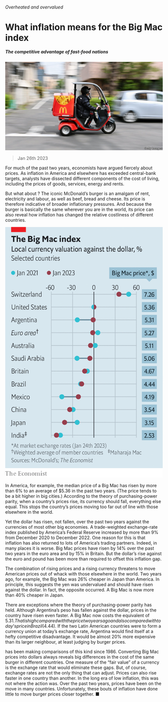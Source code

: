 ###### Overheated and overvalued

# What inflation means for the Big Mac index 

##### The competitive advantage of fast-food nations 

![image](images/20230128_FNP502.jpg) 

> Jan 26th 2023 

For much of the past two years, economists have argued fiercely about prices. As inflation in America and elsewhere has exceeded central-bank targets, analysts have dissected different components of the cost of living, including the prices of goods, services, energy and rents. 

But what about ? The iconic McDonald’s burger is an amalgam of rent, electricity and labour, as well as beef, bread and cheese. Its price is therefore indicative of broader inflationary pressures. And because the burger is basically the same wherever you are in the world, its price can also reveal how inflation has changed the relative costliness of different countries.

![image](images/20230128_FNC520.png) 


In America, for example, the median price of a Big Mac has risen by more than 6% to an average of $5.36 in the past two years. (The price tends to be a bit higher in big cities.) According to the theory of purchasing-power parity, when a country’s prices rise, its currency should fall, everything else equal. This stops the country’s prices moving too far out of line with those elsewhere in the world. 

Yet the dollar has risen, not fallen, over the past two years against the currencies of most other big economies. A trade-weighted exchange-rate index published by America’s Federal Reserve increased by more than 9% from December 2020 to December 2022. One reason for this is that inflation has also returned to lots of America’s trading partners. Indeed, in many places it is worse. Big Mac prices have risen by 14% over the past two years in the euro area and by 15% in Britain. But the dollar’s rise against the euro and pound has been more than required to offset this inflation gap.

The combination of rising prices and a rising currency threatens to move American prices out of whack with those elsewhere in the world. Two years ago, for example, the Big Mac was 26% cheaper in Japan than America. In principle, this suggests the yen was undervalued and should have risen against the dollar. In fact, the opposite occurred. A Big Mac is now more than 40% cheaper in Japan. 

There are exceptions where the theory of purchasing-power parity has held. Although Argentina’s peso has fallen against the dollar, prices in the country have risen even faster. A Big Mac now costs the equivalent of $5.31. That is high compared with the price two years ago and also compared with today’s price in Brazil ($4.44). If the two Latin American countries were to form a currency union at today’s exchange rate, Argentina would find itself at a hefty competitive disadvantage. It would be almost 20% more expensive than its larger neighbour, at least judging by burger prices.

 has been making comparisons of this kind since 1986. Converting Big Mac prices into dollars always reveals big differences in the cost of the same burger in different countries. One measure of the “fair value” of a currency is the exchange rate that would eliminate these gaps. But, of course, exchange rates are not the only thing that can adjust. Prices can also rise faster in one country than another. In the long era of low inflation, this was not where the action was. Over the past two years, prices have been on the move in many countries. Unfortunately, these bouts of inflation have done little to move burger prices closer together. ■


